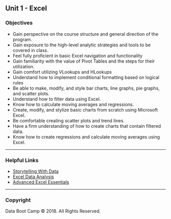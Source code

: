 ## Unit 1 - Excel

### Objectives

* Gain perspective on the course structure and general direction of the program.
* Gain exposure to the high-level analytic strategies and tools to be covered in class.
* Feel fully proficient in basic Excel navigation and functionality
* Gain familiarity with the value of Pivot Tables and the steps for their utilization.
* Gain comfort utilizing VLookups and HLookups
* Understand how to implement conditional formatting based on logical rules
* Be able to make, modify, and style bar charts, line graphs, pie graphs, and scatter plots.
* Understand how to filter data using Excel.
* Know how to calculate moving averages and regressions.
* Create, modify, and stylize basic charts from scratch using Microsoft Excel.
* Be comfortable creating scatter plots and trend lines.
* Have a firm understanding of how to create charts that contain filtered data.
* Know how to create regressions and calculate moving averages using Excel.

- - -

### Helpful Links

* [Storytelling With Data](http://www.storytellingwithdata.com/)
* [Excel Data Analysis](https://www.wiley.com/WileyCDA/WileyTitle/productCd-1118517148,miniSiteCd-BSG.html)
* [Advanced Excel Essentials](https://www.apress.com/us/book/9781484207352)

- - -

### Copyright

Data Boot Camp © 2018. All Rights Reserved.
